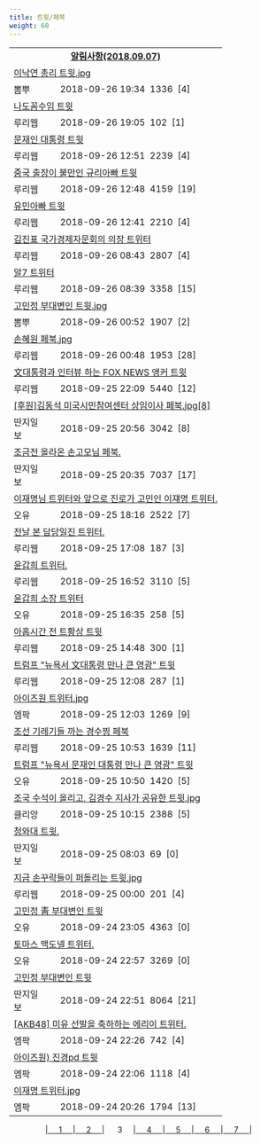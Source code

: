 ```yaml
---
title: 트윗/페북
weight: 60
---
```



<table>
<tr class='notice'><td colspan='2'><a href='http://latent.club/notice/'><center><b>알림사항(2018.09.07)</b></center></a></td></tr>
<tr class='title_link'><td colspan="2"><a href="http://m.ppomppu.co.kr/new/bbs_view.php?id=freeboard&no=6066619&page=1"> 이낙연 총리 트윗.jpg</a></td></tr>
<tr class='title_info'><td width='55px' class=ppom>뽐뿌</td><td>&nbsp;&nbsp;&nbsp;2018-09-26 19:34&nbsp;&nbsp;<span class="view">1336</span>&nbsp;&nbsp;<span class="reply">[4]</span></td></tr>
<tr class='title_link'><td colspan="2"><a href="http://m.ruliweb.com/community/board/300148/read/32547834">나도꼼수임 트윗</a></td></tr>
<tr class='title_info'><td width='55px' class=ruli>루리웹</td><td>&nbsp;&nbsp;&nbsp;2018-09-26 19:05&nbsp;&nbsp;<span class="view">102</span>&nbsp;&nbsp;<span class="reply">[1]</span></td></tr>
<tr class='title_link'><td colspan="2"><a href="http://m.ruliweb.com/community/board/300148/read/32547322">문재인 대통령 트윗</a></td></tr>
<tr class='title_info'><td width='55px' class=ruli>루리웹</td><td>&nbsp;&nbsp;&nbsp;2018-09-26 12:51&nbsp;&nbsp;<span class="view">2239</span>&nbsp;&nbsp;<span class="reply">[4]</span></td></tr>
<tr class='title_link'><td colspan="2"><a href="http://m.ruliweb.com/community/board/300148/read/32547319">중국 출장이 불만인 규리아빠 트윗</a></td></tr>
<tr class='title_info'><td width='55px' class=ruli>루리웹</td><td>&nbsp;&nbsp;&nbsp;2018-09-26 12:48&nbsp;&nbsp;<span class="view">4159</span>&nbsp;&nbsp;<span class="reply">[19]</span></td></tr>
<tr class='title_link'><td colspan="2"><a href="http://m.ruliweb.com/community/board/300148/read/32547308">유민아빠 트윗</a></td></tr>
<tr class='title_info'><td width='55px' class=ruli>루리웹</td><td>&nbsp;&nbsp;&nbsp;2018-09-26 12:41&nbsp;&nbsp;<span class="view">2210</span>&nbsp;&nbsp;<span class="reply">[4]</span></td></tr>
<tr class='title_link'><td colspan="2"><a href="http://m.ruliweb.com/community/board/300148/read/32547111">김진표 국가경제자문회의 의장 트위터</a></td></tr>
<tr class='title_info'><td width='55px' class=ruli>루리웹</td><td>&nbsp;&nbsp;&nbsp;2018-09-26 08:43&nbsp;&nbsp;<span class="view">2807</span>&nbsp;&nbsp;<span class="reply">[4]</span></td></tr>
<tr class='title_link'><td colspan="2"><a href="http://m.ruliweb.com/community/board/300148/read/32547108">알7 트위터</a></td></tr>
<tr class='title_info'><td width='55px' class=ruli>루리웹</td><td>&nbsp;&nbsp;&nbsp;2018-09-26 08:39&nbsp;&nbsp;<span class="view">3358</span>&nbsp;&nbsp;<span class="reply">[15]</span></td></tr>
<tr class='title_link'><td colspan="2"><a href="http://m.ppomppu.co.kr/new/bbs_view.php?id=freeboard&no=6065720&page=1"> 고민정 부대변인 트윗.jpg</a></td></tr>
<tr class='title_info'><td width='55px' class=ppom>뽐뿌</td><td>&nbsp;&nbsp;&nbsp;2018-09-26 00:52&nbsp;&nbsp;<span class="view">1907</span>&nbsp;&nbsp;<span class="reply">[2]</span></td></tr>
<tr class='title_link'><td colspan="2"><a href="http://m.ruliweb.com/community/board/300148/read/32546915">손혜원 페북.jpg</a></td></tr>
<tr class='title_info'><td width='55px' class=ruli>루리웹</td><td>&nbsp;&nbsp;&nbsp;2018-09-26 00:48&nbsp;&nbsp;<span class="view">1953</span>&nbsp;&nbsp;<span class="reply">[28]</span></td></tr>
<tr class='title_link'><td colspan="2"><a href="http://m.ruliweb.com/community/board/300148/read/32546630">文대통령과 인터뷰 하는 FOX NEWS 앵커 트윗</a></td></tr>
<tr class='title_info'><td width='55px' class=ruli>루리웹</td><td>&nbsp;&nbsp;&nbsp;2018-09-25 22:09&nbsp;&nbsp;<span class="view">5440</span>&nbsp;&nbsp;<span class="reply">[12]</span></td></tr>
<tr class='title_link'><td colspan="2"><a href="http://www.ddanzi.com/index.php?m=1&document_srl=531691306">[후원]김동석 미국시민참여센터 상임이사 페북.jpg[8]   </a></td></tr>
<tr class='title_info'><td width='55px' class=ddan>딴지일보</td><td>&nbsp;&nbsp;&nbsp;2018-09-25 20:56&nbsp;&nbsp;<span class="view">3042</span>&nbsp;&nbsp;<span class="reply">[8]</span></td></tr>
<tr class='title_link'><td colspan="2"><a href="http://www.ddanzi.com/index.php?m=1&document_srl=531689030">조금전 올라온 손고모님 페북.  </a></td></tr>
<tr class='title_info'><td width='55px' class=ddan>딴지일보</td><td>&nbsp;&nbsp;&nbsp;2018-09-25 20:35&nbsp;&nbsp;<span class="view">7037</span>&nbsp;&nbsp;<span class="reply">[17]</span></td></tr>
<tr class='title_link'><td colspan="2"><a href="http://m.todayhumor.co.kr/view.php?table=sisa&no=1112734&page=1">이재명님 트위터와 앞으로 진로가 고민인 이쟤명 트위터.</a></td></tr>
<tr class='title_info'><td width='55px' class=Ou>오유</td><td>&nbsp;&nbsp;&nbsp;2018-09-25 18:16&nbsp;&nbsp;<span class="view">2522</span>&nbsp;&nbsp;<span class="reply">[7]</span></td></tr>
<tr class='title_link'><td colspan="2"><a href="http://m.ruliweb.com/community/board/300148/read/32546105">전날 본 담당일진 트위터.</a></td></tr>
<tr class='title_info'><td width='55px' class=ruli>루리웹</td><td>&nbsp;&nbsp;&nbsp;2018-09-25 17:08&nbsp;&nbsp;<span class="view">187</span>&nbsp;&nbsp;<span class="reply">[3]</span></td></tr>
<tr class='title_link'><td colspan="2"><a href="http://m.ruliweb.com/community/board/300148/read/32546086">윤갑희 트위터.</a></td></tr>
<tr class='title_info'><td width='55px' class=ruli>루리웹</td><td>&nbsp;&nbsp;&nbsp;2018-09-25 16:52&nbsp;&nbsp;<span class="view">3110</span>&nbsp;&nbsp;<span class="reply">[5]</span></td></tr>
<tr class='title_link'><td colspan="2"><a href="http://m.todayhumor.co.kr/view.php?table=sisa&no=1112724&page=1">윤갑희 소장 트위터</a></td></tr>
<tr class='title_info'><td width='55px' class=Ou>오유</td><td>&nbsp;&nbsp;&nbsp;2018-09-25 16:35&nbsp;&nbsp;<span class="view">258</span>&nbsp;&nbsp;<span class="reply">[5]</span></td></tr>
<tr class='title_link'><td colspan="2"><a href="http://m.ruliweb.com/community/board/300148/read/32545948">아홉시간 전 트황상 트윗</a></td></tr>
<tr class='title_info'><td width='55px' class=ruli>루리웹</td><td>&nbsp;&nbsp;&nbsp;2018-09-25 14:48&nbsp;&nbsp;<span class="view">300</span>&nbsp;&nbsp;<span class="reply">[1]</span></td></tr>
<tr class='title_link'><td colspan="2"><a href="http://m.ruliweb.com/community/board/300148/read/32545789">트럼프 "뉴욕서 文대통령 만나 큰 영광" 트윗</a></td></tr>
<tr class='title_info'><td width='55px' class=ruli>루리웹</td><td>&nbsp;&nbsp;&nbsp;2018-09-25 12:08&nbsp;&nbsp;<span class="view">287</span>&nbsp;&nbsp;<span class="reply">[1]</span></td></tr>
<tr class='title_link'><td colspan="2"><a href="http://mlbpark.donga.com/mp/b.php?id=201809250023446010&p=1&b=bullpen&m=view&select=sct&site=donga.com">아이즈원 트위터.jpg</a></td></tr>
<tr class='title_info'><td width='55px' class=mlb>엠팍</td><td>&nbsp;&nbsp;&nbsp;2018-09-25 12:03&nbsp;&nbsp;<span class="view">1269</span>&nbsp;&nbsp;<span class="reply">[9]</span></td></tr>
<tr class='title_link'><td colspan="2"><a href="http://m.ruliweb.com/community/board/300148/read/32545698">조선 기레기들 까는 경수찡 페북</a></td></tr>
<tr class='title_info'><td width='55px' class=ruli>루리웹</td><td>&nbsp;&nbsp;&nbsp;2018-09-25 10:53&nbsp;&nbsp;<span class="view">1639</span>&nbsp;&nbsp;<span class="reply">[11]</span></td></tr>
<tr class='title_link'><td colspan="2"><a href="http://m.todayhumor.co.kr/view.php?table=sisa&no=1112680&page=1">트럼프 "뉴욕서 문재인 대통령 만나 큰 영광" 트윗</a></td></tr>
<tr class='title_info'><td width='55px' class=Ou>오유</td><td>&nbsp;&nbsp;&nbsp;2018-09-25 10:50&nbsp;&nbsp;<span class="view">1420</span>&nbsp;&nbsp;<span class="reply">[5]</span></td></tr>
<tr class='title_link'><td colspan="2"><a href="https://www.clien.net/service/board/park/12629942">조국 수석이 올리고, 김경수 지사가 공유한 트윗.jpg</a></td></tr>
<tr class='title_info'><td width='55px' class=clien>클리앙</td><td>&nbsp;&nbsp;&nbsp;2018-09-25 10:15&nbsp;&nbsp;<span class="view">2388</span>&nbsp;&nbsp;<span class="reply">[5]</span></td></tr>
<tr class='title_link'><td colspan="2"><a href="http://www.ddanzi.com/index.php?m=1&document_srl=531626427">청와대 트윗.  </a></td></tr>
<tr class='title_info'><td width='55px' class=ddan>딴지일보</td><td>&nbsp;&nbsp;&nbsp;2018-09-25 08:03&nbsp;&nbsp;<span class="view">69</span>&nbsp;&nbsp;<span class="reply">[0]</span></td></tr>
<tr class='title_link'><td colspan="2"><a href="http://m.ruliweb.com/community/board/300148/read/32545127">지금 손꾸락들이 퍼돌리는 트윗.jpg</a></td></tr>
<tr class='title_info'><td width='55px' class=ruli>루리웹</td><td>&nbsp;&nbsp;&nbsp;2018-09-25 00:00&nbsp;&nbsp;<span class="view">201</span>&nbsp;&nbsp;<span class="reply">[4]</span></td></tr>
<tr class='title_link'><td colspan="2"><a href="http://m.todayhumor.co.kr/view.php?table=sisa&no=1112618&page=1">고민정 靑 부대변인 트윗</a></td></tr>
<tr class='title_info'><td width='55px' class=Ou>오유</td><td>&nbsp;&nbsp;&nbsp;2018-09-24 23:05&nbsp;&nbsp;<span class="view">4363</span>&nbsp;&nbsp;<span class="reply">[0]</span></td></tr>
<tr class='title_link'><td colspan="2"><a href="http://m.todayhumor.co.kr/view.php?table=sisa&no=1112615&page=1">토마스 맥도넬 트위터.</a></td></tr>
<tr class='title_info'><td width='55px' class=Ou>오유</td><td>&nbsp;&nbsp;&nbsp;2018-09-24 22:57&nbsp;&nbsp;<span class="view">3269</span>&nbsp;&nbsp;<span class="reply">[0]</span></td></tr>
<tr class='title_link'><td colspan="2"><a href="http://www.ddanzi.com/index.php?m=1&document_srl=531603410">고민정 부대변인 트윗</a></td></tr>
<tr class='title_info'><td width='55px' class=ddan>딴지일보</td><td>&nbsp;&nbsp;&nbsp;2018-09-24 22:51&nbsp;&nbsp;<span class="view">8064</span>&nbsp;&nbsp;<span class="reply">[21]</span></td></tr>
<tr class='title_link'><td colspan="2"><a href="http://mlbpark.donga.com/mp/b.php?id=201809240023436659&p=1&b=bullpen&m=view&select=sct&site=donga.com">[AKB48] 미유 선발을 축하하는 에리이 트위터.</a></td></tr>
<tr class='title_info'><td width='55px' class=mlb>엠팍</td><td>&nbsp;&nbsp;&nbsp;2018-09-24 22:26&nbsp;&nbsp;<span class="view">742</span>&nbsp;&nbsp;<span class="reply">[4]</span></td></tr>
<tr class='title_link'><td colspan="2"><a href="http://mlbpark.donga.com/mp/b.php?id=201809240023436203&p=1&b=bullpen&m=view&select=sct&site=donga.com">아이즈원) 진경pd 트윗</a></td></tr>
<tr class='title_info'><td width='55px' class=mlb>엠팍</td><td>&nbsp;&nbsp;&nbsp;2018-09-24 22:06&nbsp;&nbsp;<span class="view">1118</span>&nbsp;&nbsp;<span class="reply">[4]</span></td></tr>
<tr class='title_link'><td colspan="2"><a href="http://mlbpark.donga.com/mp/b.php?id=201809240023433845&p=1&b=bullpen&m=view&select=sct&site=donga.com">이재명 트위터.jpg</a></td></tr>
<tr class='title_info'><td width='55px' class=mlb>엠팍</td><td>&nbsp;&nbsp;&nbsp;2018-09-24 20:26&nbsp;&nbsp;<span class="view">1794</span>&nbsp;&nbsp;<span class="reply">[13]</span></td></tr>
</table><center><span class="foot_index"><td>|<a href="../">&nbsp;&nbsp;&nbsp;&nbsp;&nbsp;1&nbsp;&nbsp;&nbsp;&nbsp;&nbsp;</a></td><td>|<a href="../page2/">&nbsp;&nbsp;&nbsp;&nbsp;&nbsp;2&nbsp;&nbsp;&nbsp;&nbsp;&nbsp;</a></td><td>| &nbsp;&nbsp;&nbsp;&nbsp;&nbsp;3&nbsp;&nbsp;&nbsp;&nbsp;&nbsp;</a></td><td>|<a href="../page4/">&nbsp;&nbsp;&nbsp;&nbsp;&nbsp;4&nbsp;&nbsp;&nbsp;&nbsp;&nbsp;</a></td><td>|<a href="../page5/">&nbsp;&nbsp;&nbsp;&nbsp;&nbsp;5&nbsp;&nbsp;&nbsp;&nbsp;&nbsp;</a></td><td>|<a href="../page6/">&nbsp;&nbsp;&nbsp;&nbsp;&nbsp;6&nbsp;&nbsp;&nbsp;&nbsp;&nbsp;</a></td><td>|<a href="../page7/">&nbsp;&nbsp;&nbsp;&nbsp;&nbsp;7&nbsp;&nbsp;&nbsp;&nbsp;&nbsp;</a>|</td></tr></span></center>
